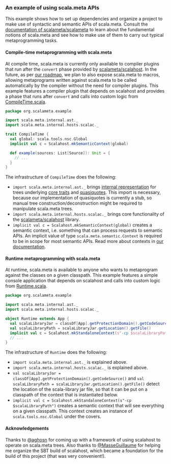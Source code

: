 ### An example of using scala.meta APIs

This example shows how to set up dependencies and organize a project to make use of syntactic and semantic APIs of scala.meta. Consult the [documentation of scalameta/scalameta](https://github.com/scalameta/scalameta/blob/master/README.md) to learn about the fundamental notions of scala.meta and see how to make use of them to carry out typical metaprogramming tasks.

#### Compile-time metaprogramming with scala.meta

At compile time, scala.meta is currently only available to compiler plugins that run after the `convert` phase provided by [scalameta/scalahost](https://github.com/scalameta/scalahost). In the future, as per [our roadmap](https://github.com/scalameta/scalameta/blob/master/docs/roadmap.md), we plan to also expose scala.meta to macros, allowing metaprograms written against scala.meta to be called automatically by the compiler without the need for compiler plugins. This example features a compiler plugin that depends on scalahost and provides a phase that runs after `convert` and calls into custom logic from [CompileTime.scala](https://github.com/scalameta/example/blob/master/compiletime/src/main/scala/org/scalameta/example/CompileTime.scala).

```scala
package org.scalameta.example

import scala.meta.internal.ast._
import scala.meta.internal.hosts.scalac._

trait CompileTime {
  val global: scala.tools.nsc.Global
  implicit val c = Scalahost.mkSemanticContext(global)

  def example(sources: List[Source]): Unit = {
    // ...
  }
}
```

The infrastructure of `CompileTime` does the following:
  * `import scala.meta.internal.ast._` brings [internal representation](https://github.com/scalameta/scalameta/blob/master/scalameta/src/main/scala/scala/meta/Trees.scala#70) for trees underlying [core traits](https://github.com/scalameta/scalameta/blob/master/scalameta/src/main/scala/scala/meta/Trees.scala) and [quasiquotes](https://github.com/scalameta/scalameta/blob/master/scalameta/src/main/scala/scala/meta/package.scala). This import is necessary, because our implementation of  quasiquotes is currently a stub, so manual tree construction/deconstruction might be required to manipulate scala.meta trees.
  * `import scala.meta.internal.hosts.scalac._` brings core functionality of the [scalameta/scalahost](https://github.com/scalameta/scalahost) library.
  * `implicit val c = Scalahost.mkSemanticContext(global)` creates a semantic context, i.e. something that can process requests to semantic APIs. An implicit value of type `scala.meta.semantic.Context` is required to be in scope for most semantic APIs. Read more about contexts in [our documentation](https://github.com/scalameta/scalameta/blob/master/README.md).

#### Runtime metaprogramming with scala.meta

At runtime, scala.meta is available to anyone who wants to metaprogram against the classes on a given classpath. This example features a simple console application that depends on scalahost and calls into custom logic from [Runtime.scala](https://github.com/scalameta/example/blob/master/runtime/src/main/scala/org/scalameta/example/Runtime.scala).

```scala
package org.scalameta.example

import scala.meta.internal.ast._
import scala.meta.internal.hosts.scalac._

object Runtime extends App {
  val scalaLibraryJar = classOf[App].getProtectionDomain().getCodeSource()
  val scalaLibraryPath = scalaLibraryJar.getLocation().getFile()
  implicit val c = Scalahost.mkStandaloneContext(s"-cp $scalaLibraryPath")
  // ...
}
```

The infrastructure of `Runtime` does the following:
  * `import scala.meta.internal.ast._` is explained above.
  * `import scala.meta.internal.hosts.scalac._` is explained above.
  * `val scalaLibraryJar = classOf[App].getProtectionDomain().getCodeSource()` and `val scalaLibraryPath = scalaLibraryJar.getLocation().getFile()` detect the location of the scala-library jar file, so that it can be put on a classpath of the context that is instantiated below.
  * `implicit val c = Scalahost.mkStandaloneContext(s"-cp $scalaLibraryPath")` creates a semantic context that will see everything on a given classpath. This context creates an instance of `scala.tools.nsc.Global` under the covers.

#### Acknowledgements

Thanks to [@aghosn](https://github.com/aghosn) for coming up with a framework of using scalahost to operate on scala.meta trees. Also thanks to [@MasseGuillaume](https://github.com/MasseGuillaume) for helping me organize the SBT build of scalahost, which became a foundation for the build of this project (that was very convenient!).
